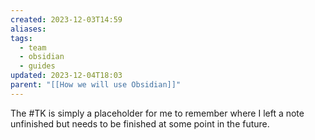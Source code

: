 ```yaml
---
created: 2023-12-03T14:59
aliases: 
tags:
  - team
  - obsidian
  - guides
updated: 2023-12-04T18:03
parent: "[[How we will use Obsidian]]"
---
```

The #TK is simply a placeholder for me to remember where I left a note unfinished but needs to be finished at some point in the future.